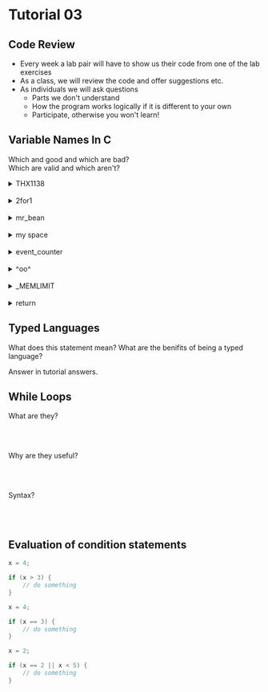 # Tutorial 03

## Code Review

* Every week a lab pair will have to show us their code from one of the lab exercises
* As a class, we will review the code and offer suggestions etc.
* As individuals we will ask questions
  - Parts we don't understand
  - How the program works logically if it is different to your own
  - Participate, otherwise you won't learn!

## Variable Names In C

Which and good and which are bad?  
Which are valid and which aren't?

<details>
    <summary>
    THX1138
    </summary>
    Not a good variable name, doesn't start with a lower case.
</details>

<br>

<details>
    <summary>
    2for1
    </summary>
    Invalid - Doesn't start with a letter or _
</details>

<br>

<details>
    <summary>
    mr_bean
    </summary>
    Valid - Only good if the variable has something to do with Mr Bean though otherwise it's misleading
</details>

<br>

<details>
    <summary>
    my space
    </summary>
    Invalid - Spaces are not allowed in variable names
</details>

<br>

<details>
    <summary>
    event_counter
    </summary>
    Valid - Good if it is to do with a counter for an event!
</details>

<br>

<details>
    <summary>
    ^oo^
    </summary>
    Invalid - Only letters, numbers and _ are allowed
</details>

<br>

<details>
    <summary>
    _MEMLIMIT
    </summary>
    Valid - Not good because it doesn't start with a lower case letter, also it's all uppercase, what do we use ALL UPPERCASE FOR?
</details>

<br>

<details>
    <summary>
    return
    </summary>
    Invalid - Reserved c keyword
</details>

## Typed Languages

What does this statement mean? What are the benifits of being a typed language?

Answer in tutorial answers.

## While Loops

What are they?

<br>
<br>

Why are they useful?

<br>
<br>

Syntax?

<br>
<br>

## Evaluation of condition statements

```c
x = 4;

if (x > 3) {
    // do something
}
```

```c
x = 4;

if (x == 3) {
    // do something
}
```

```c
x = 2;

if (x == 2 || x < 5) {
    // do something
}
```
